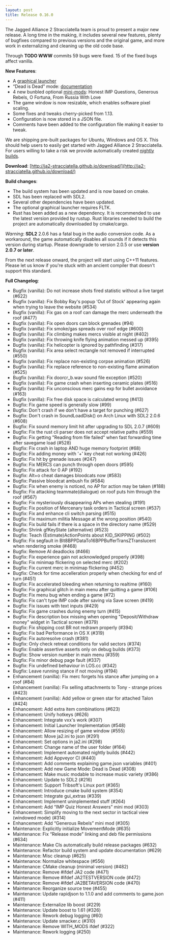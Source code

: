 ```yaml
---
layout: post
title: Release 0.16.0
---
```


The Jagged Alliance 2 Stracciatella team is proud to present a major
new release. A long time in the making, it includes several new
features, plenty of bugfixes compared to previous versions and the
original game, and more work in externalizing and cleaning up the old
code base.

Through **TODO WWW** commits 59 bugs were fixed. 15 of the fixed bugs affect vanilla.

__New Features__:
- A [graphical launcher](https://ja2-stracciatella.github.io/#gui-launcher)
- “Dead is Dead” mode:
  [documentation](https://ja2-stracciatella.github.io/#dead-is-dead-mode)
- 4 new bunbled optional
  [mini-mods](https://ja2-stracciatella.github.io/#bundled-optional-mini-mods):
  Honest IMP Questions, Generous Rebels, O Fortuna, From Russia With
  Love
- The game window is now resizable, which enables software pixel scaling.
- Some fixes and tweaks cherry-picked from 1.13.
- Configuration is now stored in a JSON file.
- Comments have been added to the configuration file making it easier to tweak.

We are shipping pre-built packages for Ubuntu, Windows and
OS X. This should help users to easily get started with Jagged Alliance
2 Stracciatella. For users willing to take a risk we provide automatically created [nightly
builds](http://builds-ja2.stefanlau.com/nightlies/).

__Download__:
[http://ja2-stracciatella.github.io/download/](http://ja2-stracciatella.github.io/download/)

__Build changes__:
 - The build system has been updated and is now based on cmake.
 - SDL has been replaced with SDL2.
 - Several other dependencies have been updated.
 - The optional graphical launcher requires FLTK.
 - Rust has been added as a new dependency. It is recommended to use the latest version provided by rustup. Rust libraries needed to build the project are automatically downloaded by cmake/cargo.

_Warning_: **SDL2** 2.0.6 has a fatal bug in the audio conversion code. As a workaround, the game automatically disables all sounds if it detects this version during startup. Please downgrade to version 2.0.5 or use **version 2.0.7 or later**.

From the next release onward, the project will start using C++11
features. Please let us know if you're stuck with an ancient compiler that doesn't support this standard.

__Full Changelog__:
 - Bugfix (vanilla): Do not increase shots fired statistic without a live target (#622)
 - Bugfix (vanilla): Fix Bobby Ray's popup 'Out of Stock' appearing again when trying to leave the website (#534)
 - Bugfix (vanilla): Fix gas on a roof can damage the merc underneath the roof (#477)
 - Bugfix (vanilla): Fix open doors can block grenades (#94)
 - Bugfix (vanilla): Fix smoke/gas spreads over roof edge (#600)
 - Bugfix (vanilla): Fix climbing makes mercs visible at night (#402)
 - Bugfix (vanilla): Fix throwing knife flying animation messed up (#395)
 - Bugfix (vanilla): Fix helicopter is ignored by pathfinding (#317)
 - Bugfix (vanilla): Fix area select rectangle not removed if interrupted (#550)
 - Bugfix (vanilla): Fix replace non-existing corpse animation (#526)
 - Bugfix (vanilla): Fix replace reference to non-existing flame animation (#525)
 - Bugfix (vanilla): Fix doorcr_b.wav sound file exception (#520)
 - Bugfix (vanilla): Fix game crash when inserting ceramic plates (#516)
 - Bugfix (vanilla): Fix unconscious merc gains exp for bullet avoidance (#163)
 - Bugfix (vanilla): Fix free disk space is calculated wrong (#413)
 - Bugfix: Fix game speed is generally slow (#99)
 - Bugfix: Don't crash if we don't have a target for punching (#627)
 - Bugfix: Don't crash in SoundLoadDisk() on Arch Linux with SDL2 2.0.6 (#608)
 - Bugfix: Fix sound memory limit hit after upgrading to SDL 2.0.7 (#609)
 - Bugfix: Fix the rust cli parser does not accept relative paths (#559)
 - Bugfix: Fix getting "Reading from file failed" when fast forwarding time after savegame load (#528)
 - Bugfix: Fix crash in laptop AND huge memory footprint (#68)
 - Bugfix: Fix adding money with '+' key cheat not working (#426)
 - Bugfix: Fix hit by grenade issues (#247)
 - Bugfix: Fix MERCS can punch through open doors (#595)
 - Bugfix: Fix attack for 0 AP (#192)
 - Bugfix: Alt+o cheat damages bloodcats now (#583)
 - Bugfix: Passive bloodcat ambush fix (#584)
 - Bugfix: Fix when enemy is noticed, no AP for action may be taken (#188)
 - Bugfix: Fix attacking teammate(dialogue) on roof puts him through the roof (#567)
 - Bugfix: Fix mysteriously disappearing APs when stealing (#191)
 - Bugfix: Fix position of Mercenary task orders in Tactical screen (#537)
 - Bugfix: Fix and enhance cli switch parsing (#515)
 - Bugfix: Fix maximum militia Message at the wrong position (#540)
 - Bugfix: Fix build fails if there is a space in the directory name (#529)
 - Bugfix: Shrink gfKeyState (alternative) (#523)
 - Bugfix: Teach (Estimate)ActionPoints about KID_SKIPPING (#502)
 - Bugfix: Fix segfault in Blt8BPPDataTo16BPPBufferTransZTranslucent when rendering smoke (#468)
 - Bugfix: Remove AI deadlocks (#466)
 - Bugfix: Fix experience gain not acknowledged properly (#398)
 - Bugfix: Fix minimap flickering on selected merc (#202)
 - Bugfix: Fix current merc in minimap flickering (#452)
 - Bugfix: Check for time accelleration properly when checking for end of turn (#451)
 - Bugfix: Fix accelerated bleeding when returning to realtime (#160)
 - Bugfix: Fix graphical glitch in main menu after quitting a game (#106)
 - Bugfix: Fix menu bug when ending a game (#72)
 - Bugfix: Fix can't type IMP code after saving via Save screen (#419)
 - Bugfix: Fix issues with text inputs (#429)
 - Bugfix: Fix game crashes during enemy turn (#415)
 - Bugfix: Fix description box missing when opening "Deposit/Withdraw money" widget in Tactical screen (#379)
 - Bugfix: Fix shipping cost BR not redrawn properly (#394)
 - Bugfix: Fix bad Performance in OS X (#319)
 - Bugfix: Fix autoresolve crash (#381)
 - Bugfix: Only check retreat conditions for valid sectors (#374)
 - Bugfix: Enable assertive asserts only on debug builds (#373)
 - Bugfix: Show version number in main menu (#359)
 - Bugfix: Fix minor debug page fault (#337)
 - Bugfix: Fix undefined behaviour in LOS.cc (#342)
 - Bugfix: Leave running stance if not moving (#194)
 - Enhancement (vanilla): Fix merc forgets his stance after jumping on a roof (#84)
 - Enhancement (vanilla): Fix selling attachments to Tony - strange prices (#423)
 - Enhancement (vanilla): Add yellow or green star for attached Talon (#424)
 - Enhancement: Add extra item combinations (#623)
 - Enhancement: Unify hotkeys (#626)
 - Enhancement: Integrate vxx's work (#307)
 - Enhancement: Initial Launcher Implementation (#548)
 - Enhancement: Allow resizing of game window (#555)
 - Enhancement: Move ja2.ini to json (#291)
 - Enhancement: Set options in ja2.ini (#298)
 - Enhancement: Change name of the user folder (#164)
 - Enhancement: Implement automated nightly builds (#442)
 - Enhancement: Add Appveyor CI (#440)
 - Enhancement: Add comments explaining game.json variables (#401)
 - Enhancement: Add new Game Mode: Dead is Dead (#308)
 - Enhancement: Make music modable to increase music variety (#386)
 - Enhancement: Update to SDL2 (#216)
 - Enhancement: Support Tribsoft's Linux port (#365)
 - Enhancement: Introduce cmake build system (#354)
 - Enhancement: Integrate gui_extras (#339)
 - Enhancement: Implement uninplemented stuff (#264)
 - Enhancement: Add “IMP Quiz Honest Answers” mini mod (#303)
 - Enhancement: Simplify moving to the next sector in tactical view (windowed mode) (#314)
 - Enhancement: Add “Generous Rebels” mini mod (#305)
 - Maintenance: Explicitly initialize MovementMode (#635)
 - Maintenance: Fix “Release mode” linking and deb file permissions (#634)
 - Maintenance: Make CIs automatically build release packages (#632)
 - Maintenance: Refactor build system and update documentation (#629)
 - Maintenance: Misc cleanup (#625)
 - Maintenance: Normalize whitespace (#556)
 - Maintenance: CMake cleanup (minimal version) (#482)
 - Maintenance: Remove #ifdef JA2 code (#471)
 - Maintenance: Remove #ifdef JA2TESTVERSION code (#472)
 - Maintenance: Remove #ifdef JA2BETAVERSION code (#470)
 - Maintenance: Reorganize source tree (#455)
 - Maintenance: Update rapidjson to 1.1.0 and add comments to game.json (#411)
 - Maintenance: Externalize lib boost (#229)
 - Maintenance: Update boost to 1.61 (#326)
 - Maintenance: Rework debug logging (#60)
 - Maintenance: Update smacker.c (#310)
 - Maintenance: Remove WITH_MODS ifdef (#322)
 - Maintenance: Rework logging (#250)
